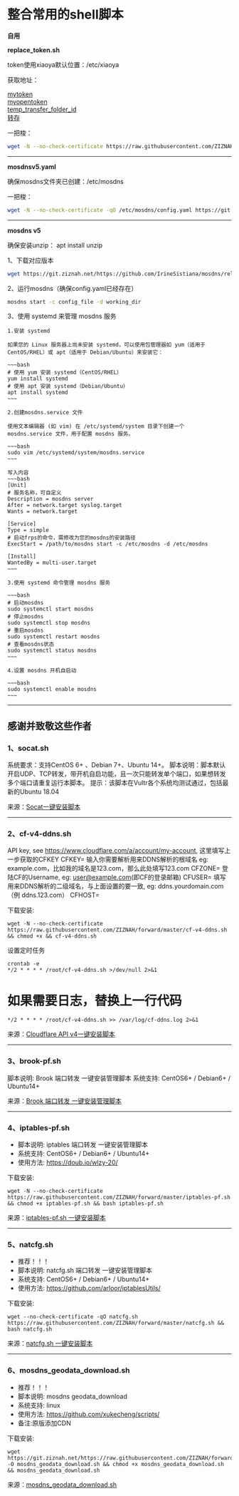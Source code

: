 
# 整合常用的shell脚本

**自用**

**replace_token.sh**

token使用xiaoya默认位置：/etc/xiaoya

获取地址：

[mytoken](https://alist.nn.ci/zh/guide/drivers/aliyundrive.html)  
[myopentoken](https://alist.nn.ci/tool/aliyundrive/request.html)  
[temp_transfer_folder_id](https://www.aliyundrive.com/drive/file/resource)  
[转存](https://www.aliyundrive.com/s/rP9gP3h9asE)

一把梭：

~~~bash
wget -N --no-check-certificate https://raw.githubusercontent.com/ZIZNAH/forward/master/replace_token.sh && chmod +x replace_token.sh && bash replace_token.sh
~~~

------------------------------------------------------------------------------------------

**mosdnsv5.yaml**

确保mosdns文件夹已创建：/etc/mosdns

一把梭：
~~~bash
wget -N --no-check-certificate -qO /etc/mosdns/config.yaml https://git.ziznah.net/https://raw.githubusercontent.com/ZIZNAH/forward/master/mosdnsv5.yaml && chmod +x /etc/mosdns/config.yaml
~~~

------------------------------------------------------------------------------------------

**mosdns v5**

确保安装unzip： apt install unzip

1、下载对应版本

~~~bash
wget https://git.ziznah.net/https://github.com/IrineSistiana/mosdns/releases/download/v5.3.1/mosdns-linux-amd64.zip && unzip mosdns-linux-amd64.zip && chmod +x mosdns
~~~

2、运行mosdns（确保config.yaml已经存在）
~~~bash
mosdns start -c config_file -d working_dir​
~~~

3、使用 systemd 来管理 mosdns 服务

	1.安装 systemd

	如果您的 Linux 服务器上尚未安装 systemd，可以使用包管理器如 yum（适用于 CentOS/RHEL）或 apt（适用于 Debian/Ubuntu）来安装它：

	~~~bash
	# 使用 yum 安装 systemd（CentOS/RHEL）
	yum install systemd
	# 使用 apt 安装 systemd（Debian/Ubuntu）
	apt install systemd
	~~~

	2.创建mosdns.service 文件

	使用文本编辑器 (如 vim) 在 /etc/systemd/system 目录下创建一个 mosdns.service 文件，用于配置 mosdns 服务。

	~~~bash
	sudo vim /etc/systemd/system/mosdns.service
	~~~

	写入内容
	~~~bash
	[Unit]
	# 服务名称，可自定义
	Description = mosdns server
	After = network.target syslog.target
	Wants = network.target

	[Service]
	Type = simple
	# 启动frps的命令，需修改为您的mosdns的安装路径
	ExecStart = /path/to/mosdns start -c /etc/mosdns -d /etc/mosdns

	[Install]
	WantedBy = multi-user.target
	~~~

	3.使用 systemd 命令管理 mosdns 服务

	~~~bash
	# 启动mosdns
	sudo systemctl start mosdns
	# 停止mosdns
	sudo systemctl stop mosdns
	# 重启mosdns
	sudo systemctl restart mosdns
	# 查看mosdns状态
	sudo systemctl status mosdns
	~~~

	4.设置 mosdns 开机自启动

	~~~bash
	sudo systemctl enable mosdns
	~~~



------------------------------------------------------------------------------------------
**感谢并致敬这些作者**
------------------------------------------------------------------------------------------
### **1、socat.sh**

系统要求：支持CentOS 6+ 、Debian 7+、Ubuntu 14+。
脚本说明：脚本默认开启UDP、TCP转发，带开机自启功能，且一次只能转发单个端口，如果想转发多个端口请重复运行本脚本。
提示：该脚本在Vultr各个系统均测试通过，包括最新的Ubuntu 18.04

来源：[Socat一键安装脚本](https://www.moerats.com/archives/621/)

------------------------------------------------------------------------------------------

### **2、cf-v4-ddns.sh**

API key, see https://www.cloudflare.com/a/account/my-account,
这里填写上一步获取的CFKEY
CFKEY=
输入你需要解析用来DDNS解析的根域名 eg: example.com，比如我的域名是123.com，那么此处填写123.com
CFZONE=
登陆CF的Username, eg: user@example.com(即CF的登录邮箱)
CFUSER=
填写用来DDNS解析的二级域名，与上面设置的要一致, eg: ddns.yourdomain.com（例 ddns.123.com）
CFHOST=

下载安装:
~~~
wget -N --no-check-certificate https://raw.githubusercontent.com/ZIZNAH/forward/master/cf-v4-ddns.sh && chmod +x && cf-v4-ddns.sh 
~~~
设置定时任务
~~~
crontab -e
*/2 * * * * /root/cf-v4-ddns.sh >/dev/null 2>&1
~~~
# 如果需要日志，替换上一行代码
~~~
*/2 * * * * /root/cf-v4-ddns.sh >> /var/log/cf-ddns.log 2>&1
~~~
来源：[Cloudflare API v4一键安装脚本](https://github.com/yulewang/cloudflare-api-v4-ddns)

------------------------------------------------------------------------------------------

### **3、brook-pf.sh**

脚本说明: Brook 端口转发 一键安装管理脚本
系统支持: CentOS6+ / Debian6+ / Ubuntu14+

来源：[Brook 端口转发 一键安装管理脚本](https://github.com/ToyoDAdoubiBackup/doubi)

------------------------------------------------------------------------------------------

### **4、iptables-pf.sh**

- 脚本说明: iptables 端口转发 一键安装管理脚本
- 系统支持: CentOS6+ / Debian6+ / Ubuntu14+
- 使用方法: https://doub.io/wlzy-20/

下载安装:
~~~
wget -N --no-check-certificate https://raw.githubusercontent.com/ZIZNAH/forward/master/iptables-pf.sh && chmod +x iptables-pf.sh && bash iptables-pf.sh
~~~
来源：[iptables-pf.sh 一键安装脚本](https://github.com/ToyoDAdoubiBackup/doubi#iptables-pfsh)

------------------------------------------------------------------------------------------

### **5、natcfg.sh**

- 推荐！！！
- 脚本说明: natcfg.sh 端口转发 一键安装管理脚本
- 系统支持: CentOS6+ / Debian6+ / Ubuntu14+
- 使用方法: https://github.com/arloor/iptablesUtils/

下载安装:
~~~
wget --no-check-certificate -qO natcfg.sh https://raw.githubusercontent.com/ZIZNAH/forward/master/natcfg.sh && bash natcfg.sh
~~~
来源：[natcfg.sh 一键安装脚本](https://github.com/arloor/iptablesUtils/)

------------------------------------------------------------------------------------------

### **6、mosdns_geodata_download.sh**

- 推荐！！！
- 脚本说明: mosdns geodata_download
- 系统支持: linux
- 使用方法: https://github.com/xukecheng/scripts/
- 备注:原版添加CDN

下载安装:
~~~
wget https://git.ziznah.net/https://raw.githubusercontent.com/ZIZNAH/forward/master/mosdns_geodata_download.sh -O mosdns_geodata_download.sh && chmod +x mosdns_geodata_download.sh && mosdns_geodata_download.sh
~~~
来源：[mosdns_geodata_download.sh]([https://github.com/arloor/iptablesUtils/](https://raw.githubusercontent.com/xukecheng/scripts/main/mosdns_geodata_download.sh)https://raw.githubusercontent.com/xukecheng/scripts/main/mosdns_geodata_download.sh)
